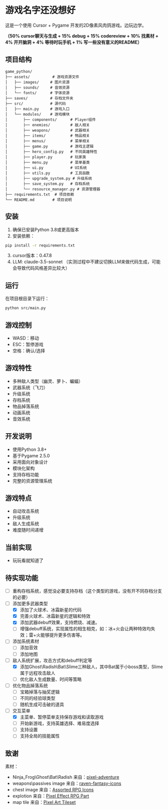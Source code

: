 # 游戏名字还没想好

这是一个使用 Cursor + Pygame 开发的2D像素风肉鸽游戏。边玩边学。

**（50% cursor聊天与生成 + 15% debug + 15% codereview + 10% 找素材 + 4% 开开脑洞 + 4% 等待时玩手机 + 1% 写一些没有意义的README）**

## 项目结构

```
game_python/
├── assets/          # 游戏资源文件
│   ├── images/     # 图片资源
│   ├── sounds/     # 音效资源
│   └── fonts/      # 字体资源
├── saves/          # 存档文件夹
├── src/            # 源代码
│   ├── main.py     # 游戏入口
│   └── modules/    # 游戏模块
│       ├── components/      # Player组件
│       ├── enemies/         # 敌人相关
│       ├── weapons/         # 武器相关
│       ├── items/           # 物品相关
│       ├── menus/           # 菜单相关
│       ├── game.py          # 游戏主逻辑
│       ├── hero_config.py   # 不同英雄特性
│       ├── player.py        # 玩家类
│       ├── menu.py          # 菜单基类
│       ├── ui.py            # UI系统
│       ├── utils.py         # 工具函数
│       ├── upgrade_system.py # 升级系统
│       ├── save_system.py   # 存档系统
│       └── resource_manager.py # 资源管理器
├── requirements.txt  # 项目依赖
└── README.md        # 项目说明
```

## 安装

1. 确保已安装Python 3.8或更高版本
2. 安装依赖：
```bash
pip install -r requirements.txt
```
3. cursor版本：0.47.8
4. LLM: claude-3.5-sonnet （实测过程中不建议切换LLM来做代码生成，可能会导致代码风格差异比较大）

## 运行

在项目根目录下运行：
```bash
python src/main.py
```

## 游戏控制

- WASD：移动
- ESC：暂停游戏
- 空格：确认/选择

## 游戏特性

- 多种敌人类型（幽灵、萝卜、蝙蝠）
- 武器系统（飞刀）
- 升级系统
- 存档系统
- 物品掉落系统
- 动画系统
- 音效系统

## 开发说明

- 使用Python 3.8+
- 基于Pygame 2.5.0
- 采用面向对象设计
- 模块化架构
- 支持存档功能
- 完整的资源管理系统

## 游戏特点

- 自动攻击系统
- 升级系统
- 敌人生成系统
- 难度随时间递增


## 当前实现
- 玩玩看就知道了

## 待实现功能
- [ ] 重构存档系统，感觉没必要支持存档（这个类型的游戏，没有开不同存档分支的必要）
- [ ] 添加更多武器类型
  - [x] 添加了火球术、冰霜新星的代码
  - [x] 完善火球术、冰霜新星的逻辑和特效
  - [x] 添加武器debuff效果，支持燃烧、减速。
  - [ ] 增强debuff系统，实现属性的相生相克，如：冰+火会让两种特效均失效；雷+火能够提升更多伤害等。
- [ ] 添加系统素材
  - [ ] 添加音效
  - [ ] 添加地图
- [ ] 敌人系统扩展，攻击方式和debuff判定等
  - [x] 添加Ghost\Radish\Bat\Slime三种敌人，其中Bat属于小boss类型，Slime属于远程攻击敌人
  - [ ] 优化敌人生成数量、时间等策略 
- [ ] 优化物品掉落系统
  - [ ] 宝箱掉落与抽奖逻辑
  - [ ] 不同的经验球类型
  - [ ] 随机生成可击破的道具
- [ ] 交互菜单
  - [x] 主菜单、暂停菜单支持保存游戏和读取游戏
  - [ ] 开始新游戏，支持英雄选择、难易度选择
  - [ ] 支持设置
  - [ ] 支持全局的技能属性

## 致谢
素材：
- Ninja_Frog\Ghost\Bat\Radish 来自：[pixel-adventure](https://pixelfrog-assets.itch.io/pixel-adventure-1)
- weapons\passives image 来自：[raven-fantasy-icons](https://clockworkraven.itch.io/raven-fantasy-icons)
- chest image 来自：[Assorted RPG Icons ](https://merchant-shade.itch.io/16x16-mixed-rpg-icons)
- explotion 来自：[Pixel Effect RPG Part](https://bdragon1727.itch.io/64x64-pixel-effect-rpg-part-1)
- map tile 来自：[Pixel Art Tileset](https://craftpix.net/freebies/free-fields-tileset-pixel-art-for-tower-defense/)